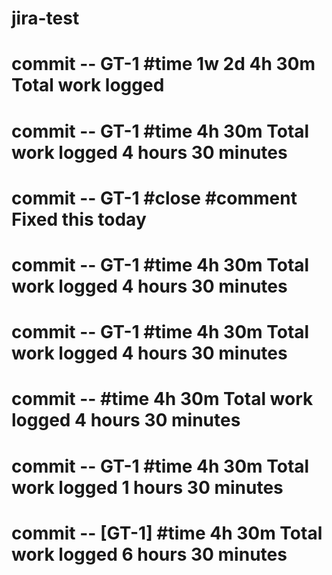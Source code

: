 # jira-test
# commit -- GT-1 #time 1w 2d 4h 30m Total work logged
# commit -- GT-1 #time 4h 30m Total work logged 4 hours 30 minutes
# commit -- GT-1 #close #comment Fixed this today
# commit -- GT-1 #time 4h 30m Total work logged 4 hours 30 minutes
# commit -- GT-1 #time 4h 30m Total work logged 4 hours 30 minutes
# commit -- #time 4h 30m Total work logged 4 hours 30 minutes
# commit -- GT-1 #time 4h 30m Total work logged 1 hours 30 minutes
# commit -- [GT-1] #time 4h 30m Total work logged 6 hours 30 minutes
